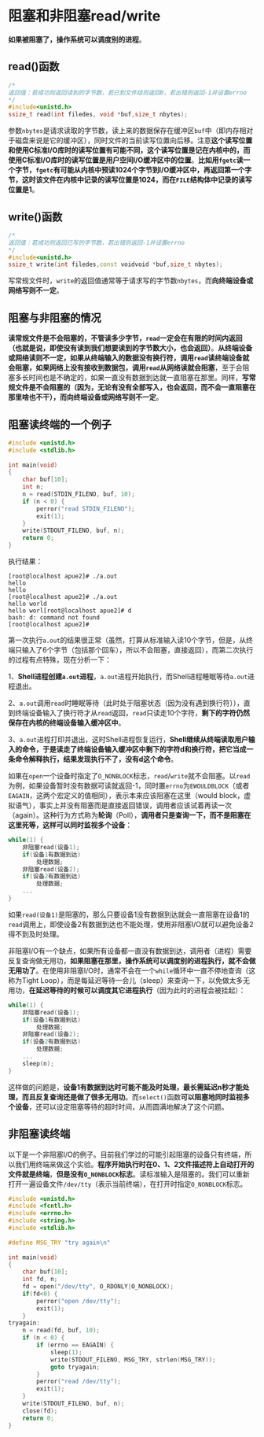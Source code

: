 # 阻塞和非阻塞read/write

**如果被阻塞了，操作系统可以调度别的进程**。

## read()函数

```c++
/*
返回值：若成功则返回读到的字节数，若已到文件结则返回0，若出错则返回-1并设置errno  
*/
#include<unistd.h>
ssize_t read(int filedes, void *buf,size_t nbytes);
```

参数`nbytes`是请求读取的字节数，读上来的数据保存在缓冲区`buf`中（即内存相对于磁盘来说是它的缓冲区），同时文件的当前读写位置向后移。注意**这个读写位置和使用C标准I/O库时的读写位置有可能不同，这个读写位置是记在内核中的，而使用C标准I/O库时的读写位置是用户空间I/O缓冲区中的位置**。**比如用`fgetc`读一个字节，`fgetc`有可能从内核中预读1024个字节到I/O缓冲区中，再返回第一个字节，这时该文件在内核中记录的读写位置是1024，而在`FILE`结构体中记录的读写位置是1**。

## write()函数

```c++
/*
返回值：若成功则返回已写的字节数，若出错则返回-1并设置errno  
*/
#include<unistd.h>
ssize_t write(int filedes,const voidvoid *buf,size_t nbytes);
```

写常规文件时，`write`的返回值通常等于请求写的字节数`nbytes`，而**向终端设备或网络写则不一定**。

## 阻塞与非阻塞的情况

**读常规文件是不会阻塞的，不管读多少字节，`read`一定会在有限的时间内返回（也就是说，即使没有读到我们想要读到的字节数大小，也会返回）**。**从终端设备或网络读则不一定，如果从终端输入的数据没有换行符，调用`read`读终端设备就会阻塞，如果网络上没有接收到数据包，调用`read`从网络读就会阻塞**，至于会阻塞多长时间也是不确定的，如果一直没有数据到达就一直阻塞在那里。同样，**写常规文件是不会阻塞的（因为，无论有没有全部写入，也会返回，而不会一直阻塞在那里啥也不干），而向终端设备或网络写则不一定**。

## 阻塞读终端的一个例子

```c++
#include <unistd.h>  
#include <stdlib.h>  
  
int main(void)  
{  
    char buf[10];  
    int n;  
    n = read(STDIN_FILENO, buf, 10);  
    if (n < 0) {  
        perror("read STDIN_FILENO");  
        exit(1);  
    }  
    write(STDOUT_FILENO, buf, n);  
    return 0;  
}  
```

执行结果：

```shell
[root@localhost apue2]# ./a.out  
hello  
hello  
[root@localhost apue2]# ./a.out   
hello world  
hello worl[root@localhost apue2]# d  
bash: d: command not found  
[root@localhost apue2]#   
```

第一次执行`a.out`的结果很正常（虽然，打算从标准输入读10个字节，但是，从终端只输入了6个字节（包括那个回车），所以不会阻塞，直接返回），而第二次执行的过程有点特殊，现在分析一下：

1、**Shell进程创建`a.out`进程**，`a.out`进程开始执行，而Shell进程睡眠等待`a.out`进程退出。

2、`a.out`调用`read`时睡眠等待（此时处于阻塞状态（因为没有遇到换行符）），直到终端设备输入了换行符才从`read`返回，`read`只读走10个字符，**剩下的字符仍然保存在内核的终端设备输入缓冲区中**。

3、`a.out`进程打印并退出，这时Shell进程恢复运行，**Shell继续从终端读取用户输入的命令，于是读走了终端设备输入缓冲区中剩下的字符d和换行符，把它当成一条命令解释执行，结果发现执行不了，没有d这个命令**。

如果在`open`一个设备时指定了`O_NONBLOCK`标志，`read`/`write`就不会阻塞。以`read`为例，如果设备暂时没有数据可读就返回-1，同时置`errno`为`EWOULDBLOCK`（或者`EAGAIN`，这两个宏定义的值相同），表示本来应该阻塞在这里（would block，虚拟语气），事实上并没有阻塞而是直接返回错误，调用者应该试着再读一次（again）。这种行为方式称为**轮询**（Poll），**调用者只是查询一下，而不是阻塞在这里死等，这样可以同时监视多个设备**：

```c++
while(1) {  
    非阻塞read(设备1);  
    if(设备1有数据到达)  
        处理数据;  
    非阻塞read(设备2);  
    if(设备2有数据到达)  
        处理数据;  
    ...  
} 
```

如果`read(设备1)`是阻塞的，那么只要设备1没有数据到达就会一直阻塞在设备1的`read`调用上，即使设备2有数据到达也不能处理，使用非阻塞I/O就可以避免设备2得不到及时处理。

非阻塞I/O有一个缺点，如果所有设备都一直没有数据到达，调用者（进程）需要反复查询做无用功，**如果阻塞在那里，操作系统可以调度别的进程执行，就不会做无用功了**。在使用非阻塞I/O时，通常不会在一个`while`循环中一直不停地查询（这称为Tight Loop），而是每延迟等待一会儿（sleep）来查询一下，以免做太多无用功，**在延迟等待的时候可以调度其它进程执行**（因为此时的进程会被挂起）：

```c++
while(1) {  
    非阻塞read(设备1);  
    if(设备1有数据到达)  
        处理数据;  
    非阻塞read(设备2);  
    if(设备2有数据到达)  
        处理数据;  
    ...  
    sleep(n);  
} 
```

这样做的问题是，**设备1有数据到达时可能不能及时处理，最长需延迟n秒才能处理，而且反复查询还是做了很多无用功**。而`select()`函数**可以阻塞地同时监视多个设备**，还可以设定阻塞等待的超时时间，从而圆满地解决了这个问题。

## 非阻塞读终端

以下是一个非阻塞I/O的例子。目前我们学过的可能引起阻塞的设备只有终端，所以我们用终端来做这个实验。**程序开始执行时在0、1、2文件描述符上自动打开的文件就是终端**，**但是没有`O_NONBLOCK`标志**。读标准输入是阻塞的。我们可以重新打开一遍设备文件`/dev/tty`（表示当前终端），在打开时指定`O_NONBLOCK`标志。

```c++
#include <unistd.h>  
#include <fcntl.h>  
#include <errno.h>  
#include <string.h>  
#include <stdlib.h>  
  
#define MSG_TRY "try again\n"  
  
int main(void)  
{  
    char buf[10];  
    int fd, n;  
    fd = open("/dev/tty", O_RDONLY|O_NONBLOCK);  
    if(fd<0) {  
        perror("open /dev/tty");  
        exit(1);  
    }  
tryagain:  
    n = read(fd, buf, 10);  
    if (n < 0) {  
        if (errno == EAGAIN) {  
            sleep(1);  
            write(STDOUT_FILENO, MSG_TRY, strlen(MSG_TRY));  
            goto tryagain;  
        }     
        perror("read /dev/tty");  
        exit(1);  
    }  
    write(STDOUT_FILENO, buf, n);  
    close(fd);  
    return 0;  
}  
```

























